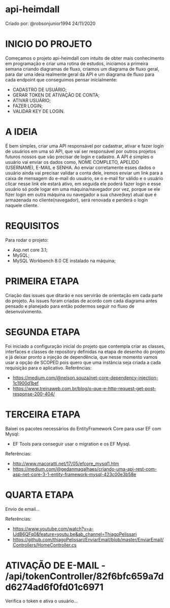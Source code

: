 # api-heimdall

Criado por: @robsonjunior1994
24/11/2020

# INICIO DO PROJETO
Começamos o projeto api-heimdall com intuito de obter mais conhecimento em programação e criar uma rotina de estudos, iniciamos a primeira semana criando diagramas de fluxo, criamos um diagrama de fluxo geral, para dar uma ideia realmente geral da API e um diagrama de fluxo para cada endpoint que conseguimos pensar inicialmente:

- CADASTRO DE USUÁRIO;
- GERAR TOKEN DE ATIVAÇÃO DE CONTA;
- ATIVAR USUÁRIO;
- FAZER LOGIN;
- VALIDAR KEY DE LOGIN.

# A IDEIA 
É bem simples, criar uma API responsável por cadastrar, ativar e fazer login de usuários em uma só API, que vai ser responsável por outros projetos futuros nossos que vão precisar de login e cadastro. A API é simples o usuário vai enviar os dados como, NOME COMPLETO, APELIDO (USERNAME), E-MAIL e SENHA. 
Ao enviar corretamente esses dados o usuário ainda vai precisar validar a conta dele, iremos enviar um link para a caixa de mensagem do e-mail do usuário, se o e-mail for válido e o usuário clicar nesse link ele estará ativo, em seguida ele poderá fazer login e esse usuário só pode logar em uma máquina/navegador por vez, porque se ele fizer login em outra máquina ou navegador a sua chave(key) atual que é armazenada no cliente(navegador), será renovada e perderá o login naquele cliente.

# REQUISITOS 
Para rodar o projeto:
- Asp.net core 3.1;
- MySQL;
- MySQL Workbench 8.0 CE instalado na máquina;

# PRIMEIRA ETAPA
Criação das issues que ditarão e nos servirão de orientação em cada parte do projeto. As issues foram criadas de acordo com cada diagrama antes pensado e planejado para então podermos seguir no fluxo de desenvolvimento. 

# SEGUNDA ETAPA
Foi iniciado a configuração inicial do projeto que contempla criar as classes, interfaces e classes de repository definidas na etapa de desenho do projeto e já deixar pronto a injeção de dependência, que nesse momento vamos usar a opção de SCOPED pois quero que uma instância seja criada a cada requisição para o aplicativo.
Referências:
- https://medium.com/@nelson.souza/net-core-dependency-injection-1c1900d1bef
- https://www.treinaweb.com.br/blog/o-que-e-http-request-get-post-response-200-404/

# TERCEIRA ETAPA
Baixei os pacotes necessários do EntityFramework Core para usar EF com Mysql: 
  - EF Tools para conseguir usar o migration e os EF Mysql.
  
  Referências:
  - http://www.macoratti.net/17/05/efcore_mysql1.htm
  - https://medium.com/@gedanmagalhaes/criando-uma-api-rest-com-asp-net-core-3-1-entity-framework-mysql-423c00e3b58e
  
# QUARTA ETAPA
  Envio de email...
  
  Referências:
  - https://www.youtube.com/watch?v=a-IJdB6QFq0&feature=youtu.be&ab_channel=ThiagoPelissari
  - https://github.com/thiagoPelissari/EnviarEmail/blob/master/EnviarEmail/Controllers/HomeController.cs
  
  
# ATIVAÇÃO DE E-MAIL - /api/tokenController/82f6bfc659a7dd6274ad6f0fd01c6971
  Verifica o token e ativa o usuário...
